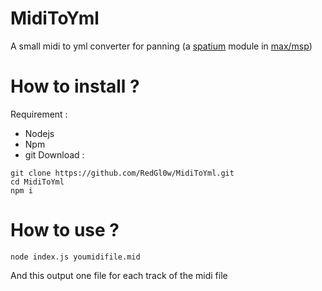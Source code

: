 # MidiToYml
A small midi to yml converter for panning (a [spatium](http://spatium.ruipenha.pt/) module in [max/msp](https://cycling74.com/))

# How to install ?
Requirement :
* Nodejs
* Npm
* git
Download :
```
git clone https://github.com/RedGl0w/MidiToYml.git
cd MidiToYml
npm i
```

# How to use ?
```
node index.js youmidifile.mid
```
And this output one file for each track of the midi file
